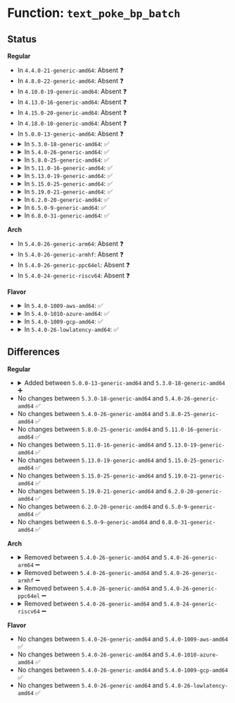 # Function: <code>text_poke_bp_batch</code>

## Status
<b>Regular</b>
<ul>
<li>
In <code>4.4.0-21-generic-amd64</code>: Absent ❓
</li>
<li>
In <code>4.8.0-22-generic-amd64</code>: Absent ❓
</li>
<li>
In <code>4.10.0-19-generic-amd64</code>: Absent ❓
</li>
<li>
In <code>4.13.0-16-generic-amd64</code>: Absent ❓
</li>
<li>
In <code>4.15.0-20-generic-amd64</code>: Absent ❓
</li>
<li>
In <code>4.18.0-10-generic-amd64</code>: Absent ❓
</li>
<li>
In <code>5.0.0-13-generic-amd64</code>: Absent ❓
</li>
<li>
<details>
<summary>In <code>5.3.0-18-generic-amd64</code>: ✅</summary>

```c
void text_poke_bp_batch(struct text_poke_loc * tp, unsigned int nr_entries)
```

```json
{
  "name": "text_poke_bp_batch",
  "collision_type": "Unique Global",
  "inline_type": "No",
  "funcs": [
    {
      "addr": 18446744071579083600,
      "name": "text_poke_bp_batch",
      "external": true,
      "loc": "arch/x86/kernel/alternative.c:1028",
      "file": "arch/x86/kernel/alternative.c",
      "inline": "seen, unknown",
      "caller_inline": [],
      "caller_func": [
        "arch/x86/kernel/jump_label.c:arch_jump_label_transform_apply",
        "arch/x86/kernel/alternative.c:text_poke_bp"
      ]
    }
  ],
  "symbols": [
    {
      "addr": 18446744071579083600,
      "name": "text_poke_bp_batch",
      "section": ".text",
      "bind": "STB_GLOBAL",
      "size": 339
    }
  ]
}
```
</details>
</li>
<li>
<details>
<summary>In <code>5.4.0-26-generic-amd64</code>: ✅</summary>

```c
void text_poke_bp_batch(struct text_poke_loc * tp, unsigned int nr_entries)
```

```json
{
  "name": "text_poke_bp_batch",
  "collision_type": "Unique Global",
  "inline_type": "No",
  "funcs": [
    {
      "addr": 18446744071579085616,
      "name": "text_poke_bp_batch",
      "external": true,
      "loc": "arch/x86/kernel/alternative.c:1028",
      "file": "arch/x86/kernel/alternative.c",
      "inline": "seen, unknown",
      "caller_inline": [],
      "caller_func": [
        "arch/x86/kernel/jump_label.c:arch_jump_label_transform_apply",
        "arch/x86/kernel/alternative.c:text_poke_bp"
      ]
    }
  ],
  "symbols": [
    {
      "addr": 18446744071579085616,
      "name": "text_poke_bp_batch",
      "section": ".text",
      "bind": "STB_GLOBAL",
      "size": 339
    }
  ]
}
```
</details>
</li>
<li>
<details>
<summary>In <code>5.8.0-25-generic-amd64</code>: ✅</summary>

```c
void text_poke_bp_batch(struct text_poke_loc * tp, unsigned int nr_entries)
```

```json
{
  "name": "text_poke_bp_batch",
  "collision_type": "Unique Static",
  "inline_type": "No",
  "funcs": [
    {
      "addr": 18446744071579095008,
      "name": "text_poke_bp_batch",
      "external": false,
      "loc": "arch/x86/kernel/alternative.c:1147",
      "file": "arch/x86/kernel/alternative.c",
      "inline": "seen, unknown",
      "caller_inline": [],
      "caller_func": [
        "arch/x86/kernel/alternative.c:text_poke_bp",
        "arch/x86/kernel/alternative.c:text_poke_finish"
      ]
    }
  ],
  "symbols": [
    {
      "addr": 18446744071579095008,
      "name": "text_poke_bp_batch",
      "section": ".text",
      "bind": "STB_LOCAL",
      "size": 389
    }
  ]
}
```
</details>
</li>
<li>
<details>
<summary>In <code>5.11.0-16-generic-amd64</code>: ✅</summary>

```c
void text_poke_bp_batch(struct text_poke_loc * tp, unsigned int nr_entries)
```

```json
{
  "name": "text_poke_bp_batch",
  "collision_type": "Unique Static",
  "inline_type": "No",
  "funcs": [
    {
      "addr": 18446744071579096160,
      "name": "text_poke_bp_batch",
      "external": false,
      "loc": "arch/x86/kernel/alternative.c:1164",
      "file": "arch/x86/kernel/alternative.c",
      "inline": "seen, unknown",
      "caller_inline": [],
      "caller_func": [
        "arch/x86/kernel/alternative.c:text_poke_bp",
        "arch/x86/kernel/alternative.c:text_poke_finish"
      ]
    }
  ],
  "symbols": [
    {
      "addr": 18446744071579096160,
      "name": "text_poke_bp_batch",
      "section": ".text",
      "bind": "STB_LOCAL",
      "size": 483
    }
  ]
}
```
</details>
</li>
<li>
<details>
<summary>In <code>5.13.0-19-generic-amd64</code>: ✅</summary>

```c
void text_poke_bp_batch(struct text_poke_loc * tp, unsigned int nr_entries)
```

```json
{
  "name": "text_poke_bp_batch",
  "collision_type": "Unique Static",
  "inline_type": "No",
  "funcs": [
    {
      "addr": 18446744071579102352,
      "name": "text_poke_bp_batch",
      "external": false,
      "loc": "arch/x86/kernel/alternative.c:1085",
      "file": "arch/x86/kernel/alternative.c",
      "inline": "seen, unknown",
      "caller_inline": [],
      "caller_func": [
        "arch/x86/kernel/alternative.c:text_poke_bp",
        "arch/x86/kernel/alternative.c:text_poke_finish"
      ]
    }
  ],
  "symbols": [
    {
      "addr": 18446744071579102352,
      "name": "text_poke_bp_batch",
      "section": ".text",
      "bind": "STB_LOCAL",
      "size": 510
    }
  ]
}
```
</details>
</li>
<li>
<details>
<summary>In <code>5.15.0-25-generic-amd64</code>: ✅</summary>

```c
void text_poke_bp_batch(struct text_poke_loc * tp, unsigned int nr_entries)
```

```json
{
  "name": "text_poke_bp_batch",
  "collision_type": "Unique Static",
  "inline_type": "No",
  "funcs": [
    {
      "addr": 18446744071579126272,
      "name": "text_poke_bp_batch",
      "external": false,
      "loc": "arch/x86/kernel/alternative.c:1085",
      "file": "arch/x86/kernel/alternative.c",
      "inline": "seen, unknown",
      "caller_inline": [],
      "caller_func": [
        "arch/x86/kernel/alternative.c:text_poke_bp",
        "arch/x86/kernel/alternative.c:text_poke_finish"
      ]
    }
  ],
  "symbols": [
    {
      "addr": 18446744071579126272,
      "name": "text_poke_bp_batch",
      "section": ".text",
      "bind": "STB_LOCAL",
      "size": 510
    }
  ]
}
```
</details>
</li>
<li>
<details>
<summary>In <code>5.19.0-21-generic-amd64</code>: ✅</summary>

```c
void text_poke_bp_batch(struct text_poke_loc * tp, unsigned int nr_entries)
```

```json
{
  "name": "text_poke_bp_batch",
  "collision_type": "Unique Static",
  "inline_type": "No",
  "funcs": [
    {
      "addr": 18446744071579160624,
      "name": "text_poke_bp_batch",
      "external": false,
      "loc": "arch/x86/kernel/alternative.c:1461",
      "file": "arch/x86/kernel/alternative.c",
      "inline": "seen, unknown",
      "caller_inline": [],
      "caller_func": [
        "arch/x86/kernel/alternative.c:text_poke_bp",
        "arch/x86/kernel/alternative.c:text_poke_finish"
      ]
    }
  ],
  "symbols": [
    {
      "addr": 18446744071579160624,
      "name": "text_poke_bp_batch",
      "section": ".text",
      "bind": "STB_LOCAL",
      "size": 677
    }
  ]
}
```
</details>
</li>
<li>
<details>
<summary>In <code>6.2.0-20-generic-amd64</code>: ✅</summary>

```c
void text_poke_bp_batch(struct text_poke_loc * tp, unsigned int nr_entries)
```

```json
{
  "name": "text_poke_bp_batch",
  "collision_type": "Unique Static",
  "inline_type": "No",
  "funcs": [
    {
      "addr": 18446744071579210832,
      "name": "text_poke_bp_batch",
      "external": false,
      "loc": "arch/x86/kernel/alternative.c:1941",
      "file": "arch/x86/kernel/alternative.c",
      "inline": "seen, unknown",
      "caller_inline": [],
      "caller_func": [
        "arch/x86/kernel/alternative.c:text_poke_bp",
        "arch/x86/kernel/alternative.c:text_poke_finish"
      ]
    }
  ],
  "symbols": [
    {
      "addr": 18446744071579210832,
      "name": "text_poke_bp_batch",
      "section": ".text",
      "bind": "STB_LOCAL",
      "size": 749
    }
  ]
}
```
</details>
</li>
<li>
<details>
<summary>In <code>6.5.0-9-generic-amd64</code>: ✅</summary>

```c
void text_poke_bp_batch(struct text_poke_loc * tp, unsigned int nr_entries)
```

```json
{
  "name": "text_poke_bp_batch",
  "collision_type": "Unique Static",
  "inline_type": "No",
  "funcs": [
    {
      "addr": 18446744071579216368,
      "name": "text_poke_bp_batch",
      "external": false,
      "loc": "arch/x86/kernel/alternative.c:2166",
      "file": "arch/x86/kernel/alternative.c",
      "inline": "seen, unknown",
      "caller_inline": [],
      "caller_func": [
        "arch/x86/kernel/alternative.c:text_poke_bp",
        "arch/x86/kernel/alternative.c:text_poke_finish"
      ]
    }
  ],
  "symbols": [
    {
      "addr": 18446744071579216368,
      "name": "text_poke_bp_batch",
      "section": ".text",
      "bind": "STB_LOCAL",
      "size": 756
    }
  ]
}
```
</details>
</li>
<li>
<details>
<summary>In <code>6.8.0-31-generic-amd64</code>: ✅</summary>

```c
void text_poke_bp_batch(struct text_poke_loc * tp, unsigned int nr_entries)
```

```json
{
  "name": "text_poke_bp_batch",
  "collision_type": "Unique Static",
  "inline_type": "No",
  "funcs": [
    {
      "addr": 18446744071579245744,
      "name": "text_poke_bp_batch",
      "external": false,
      "loc": "arch/x86/kernel/alternative.c:2256",
      "file": "arch/x86/kernel/alternative.c",
      "inline": "seen, unknown",
      "caller_inline": [],
      "caller_func": [
        "arch/x86/kernel/alternative.c:text_poke_bp",
        "arch/x86/kernel/alternative.c:text_poke_finish"
      ]
    }
  ],
  "symbols": [
    {
      "addr": 18446744071579245744,
      "name": "text_poke_bp_batch",
      "section": ".text",
      "bind": "STB_LOCAL",
      "size": 756
    }
  ]
}
```
</details>
</li>
</ul>
<b>Arch</b>
<ul>
<li>
In <code>5.4.0-26-generic-arm64</code>: Absent ❓
</li>
<li>
In <code>5.4.0-26-generic-armhf</code>: Absent ❓
</li>
<li>
In <code>5.4.0-26-generic-ppc64el</code>: Absent ❓
</li>
<li>
In <code>5.4.0-24-generic-riscv64</code>: Absent ❓
</li>
</ul>
<b>Flavor</b>
<ul>
<li>
<details>
<summary>In <code>5.4.0-1009-aws-amd64</code>: ✅</summary>

```c
void text_poke_bp_batch(struct text_poke_loc * tp, unsigned int nr_entries)
```

```json
{
  "name": "text_poke_bp_batch",
  "collision_type": "Unique Global",
  "inline_type": "No",
  "funcs": [
    {
      "addr": 18446744071579085968,
      "name": "text_poke_bp_batch",
      "external": true,
      "loc": "arch/x86/kernel/alternative.c:1028",
      "file": "arch/x86/kernel/alternative.c",
      "inline": "seen, unknown",
      "caller_inline": [],
      "caller_func": [
        "arch/x86/kernel/jump_label.c:arch_jump_label_transform_apply",
        "arch/x86/kernel/alternative.c:text_poke_bp"
      ]
    }
  ],
  "symbols": [
    {
      "addr": 18446744071579085968,
      "name": "text_poke_bp_batch",
      "section": ".text",
      "bind": "STB_GLOBAL",
      "size": 339
    }
  ]
}
```
</details>
</li>
<li>
<details>
<summary>In <code>5.4.0-1010-azure-amd64</code>: ✅</summary>

```c
void text_poke_bp_batch(struct text_poke_loc * tp, unsigned int nr_entries)
```

```json
{
  "name": "text_poke_bp_batch",
  "collision_type": "Unique Global",
  "inline_type": "No",
  "funcs": [
    {
      "addr": 18446744071579018400,
      "name": "text_poke_bp_batch",
      "external": true,
      "loc": "arch/x86/kernel/alternative.c:1028",
      "file": "arch/x86/kernel/alternative.c",
      "inline": "seen, unknown",
      "caller_inline": [],
      "caller_func": [
        "arch/x86/kernel/jump_label.c:arch_jump_label_transform_apply",
        "arch/x86/kernel/alternative.c:text_poke_bp"
      ]
    }
  ],
  "symbols": [
    {
      "addr": 18446744071579018400,
      "name": "text_poke_bp_batch",
      "section": ".text",
      "bind": "STB_GLOBAL",
      "size": 339
    }
  ]
}
```
</details>
</li>
<li>
<details>
<summary>In <code>5.4.0-1009-gcp-amd64</code>: ✅</summary>

```c
void text_poke_bp_batch(struct text_poke_loc * tp, unsigned int nr_entries)
```

```json
{
  "name": "text_poke_bp_batch",
  "collision_type": "Unique Global",
  "inline_type": "No",
  "funcs": [
    {
      "addr": 18446744071579085552,
      "name": "text_poke_bp_batch",
      "external": true,
      "loc": "arch/x86/kernel/alternative.c:1028",
      "file": "arch/x86/kernel/alternative.c",
      "inline": "seen, unknown",
      "caller_inline": [],
      "caller_func": [
        "arch/x86/kernel/jump_label.c:arch_jump_label_transform_apply",
        "arch/x86/kernel/alternative.c:text_poke_bp"
      ]
    }
  ],
  "symbols": [
    {
      "addr": 18446744071579085552,
      "name": "text_poke_bp_batch",
      "section": ".text",
      "bind": "STB_GLOBAL",
      "size": 339
    }
  ]
}
```
</details>
</li>
<li>
<details>
<summary>In <code>5.4.0-26-lowlatency-amd64</code>: ✅</summary>

```c
void text_poke_bp_batch(struct text_poke_loc * tp, unsigned int nr_entries)
```

```json
{
  "name": "text_poke_bp_batch",
  "collision_type": "Unique Global",
  "inline_type": "No",
  "funcs": [
    {
      "addr": 18446744071579089648,
      "name": "text_poke_bp_batch",
      "external": true,
      "loc": "arch/x86/kernel/alternative.c:1028",
      "file": "arch/x86/kernel/alternative.c",
      "inline": "seen, unknown",
      "caller_inline": [],
      "caller_func": [
        "arch/x86/kernel/jump_label.c:arch_jump_label_transform_apply",
        "arch/x86/kernel/alternative.c:text_poke_bp"
      ]
    }
  ],
  "symbols": [
    {
      "addr": 18446744071579089648,
      "name": "text_poke_bp_batch",
      "section": ".text",
      "bind": "STB_GLOBAL",
      "size": 339
    }
  ]
}
```
</details>
</li>
</ul>

## Differences
<b>Regular</b>
<ul>
<li>
<details>
<summary>Added between <code>5.0.0-13-generic-amd64</code> and <code>5.3.0-18-generic-amd64</code> ➕</summary>

```c
void text_poke_bp_batch(struct text_poke_loc * tp, unsigned int nr_entries)
```
</details>
</li>
<li>
No changes between <code>5.3.0-18-generic-amd64</code> and <code>5.4.0-26-generic-amd64</code> ✅
</li>
<li>
No changes between <code>5.4.0-26-generic-amd64</code> and <code>5.8.0-25-generic-amd64</code> ✅
</li>
<li>
No changes between <code>5.8.0-25-generic-amd64</code> and <code>5.11.0-16-generic-amd64</code> ✅
</li>
<li>
No changes between <code>5.11.0-16-generic-amd64</code> and <code>5.13.0-19-generic-amd64</code> ✅
</li>
<li>
No changes between <code>5.13.0-19-generic-amd64</code> and <code>5.15.0-25-generic-amd64</code> ✅
</li>
<li>
No changes between <code>5.15.0-25-generic-amd64</code> and <code>5.19.0-21-generic-amd64</code> ✅
</li>
<li>
No changes between <code>5.19.0-21-generic-amd64</code> and <code>6.2.0-20-generic-amd64</code> ✅
</li>
<li>
No changes between <code>6.2.0-20-generic-amd64</code> and <code>6.5.0-9-generic-amd64</code> ✅
</li>
<li>
No changes between <code>6.5.0-9-generic-amd64</code> and <code>6.8.0-31-generic-amd64</code> ✅
</li>
</ul>
<b>Arch</b>
<ul>
<li>
<details>
<summary>Removed between <code>5.4.0-26-generic-amd64</code> and <code>5.4.0-26-generic-arm64</code> ➖</summary>

```c
void text_poke_bp_batch(struct text_poke_loc * tp, unsigned int nr_entries)
```
</details>
</li>
<li>
<details>
<summary>Removed between <code>5.4.0-26-generic-amd64</code> and <code>5.4.0-26-generic-armhf</code> ➖</summary>

```c
void text_poke_bp_batch(struct text_poke_loc * tp, unsigned int nr_entries)
```
</details>
</li>
<li>
<details>
<summary>Removed between <code>5.4.0-26-generic-amd64</code> and <code>5.4.0-26-generic-ppc64el</code> ➖</summary>

```c
void text_poke_bp_batch(struct text_poke_loc * tp, unsigned int nr_entries)
```
</details>
</li>
<li>
<details>
<summary>Removed between <code>5.4.0-26-generic-amd64</code> and <code>5.4.0-24-generic-riscv64</code> ➖</summary>

```c
void text_poke_bp_batch(struct text_poke_loc * tp, unsigned int nr_entries)
```
</details>
</li>
</ul>
<b>Flavor</b>
<ul>
<li>
No changes between <code>5.4.0-26-generic-amd64</code> and <code>5.4.0-1009-aws-amd64</code> ✅
</li>
<li>
No changes between <code>5.4.0-26-generic-amd64</code> and <code>5.4.0-1010-azure-amd64</code> ✅
</li>
<li>
No changes between <code>5.4.0-26-generic-amd64</code> and <code>5.4.0-1009-gcp-amd64</code> ✅
</li>
<li>
No changes between <code>5.4.0-26-generic-amd64</code> and <code>5.4.0-26-lowlatency-amd64</code> ✅
</li>
</ul>
